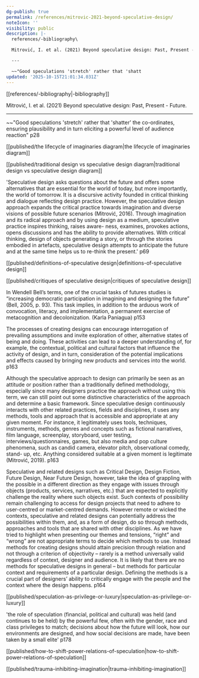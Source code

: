 ```yaml
---
dg-publish: true
permalink: /references/mitrovic-2021-beyond-speculative-design/
noteIcon: ''
visibility: public
description: |-
  references/-bibliography\

  Mitrović, I. et al. (2021) Beyond speculative design: Past, Present - Future.

  ---

  ~~"Good speculations 'stretch' rather that 'shatt
updated: '2025-10-15T21:01:34.031Z'
---
```


[[references/-bibliography\|-bibliography]]

Mitrović, I. et al. (2021) Beyond speculative design: Past, Present - Future.

---

~~"Good speculations 'stretch' rather that 'shatter' the co-ordinates, ensuring plausibility and in turn eliciting a powerful level of audience reaction" p28 

[[published/the lifecycle of imaginaries diagram\|the lifecycle of imaginaries diagram]]

[[published/traditional design vs speculative design diagram\|traditional design vs speculative design diagram]] 

'Speculative design asks questions about the future and offers some alternatives that are essential for the world of today, but more importantly, the world of tomorrow. It is a discursive activity founded in critical thinking and dialogue reflecting design practice. However, the speculative design approach expands the critical practice towards imagination and
diverse visions of possible future scenarios (Mitrović, 2016). Through imagination and its radical approach and by using design as a medium, speculative practice inspires thinking, raises aware-
ness, examines, provokes actions, opens discussions and has the ability to provide alternatives. With critical thinking, design of objects generating a story, or through the stories embodied in artefacts, speculative design attempts to anticipate the future and at the same time helps us to re-think the present.' p69

[[published/definitions-of-speculative design\|definitions-of-speculative design]]

[[published/critiques of speculative design\|critiques of speculative design]]

In Wendell Bell’s terms, one of the crucial tasks of futures studies is “increasing democratic participation in imagining and designing the future” (Bell, 2005, p. 93). This task implies, in addition to the arduous work of convocation, literacy, and implementation, a permanent exercise of metacognition and decolonization. (Karla Paniagua) p153

The processes of creating designs can encourage interrogation of prevailing assumptions and invite exploration of other, alternative states of being and doing. These activities can lead to a deeper understanding of, for example, the contextual, political and cultural factors that influence the activity of design, and in turn, consideration of the potential implications and effects caused by bringing new products and services into the world. p163

Although the speculative approach to design can primarily be seen as an attitude or position rather than a traditionally defined methodology, especially since many designers practice the approach without using this term, we can still point out some distinctive characteristics of the approach and determine a basic framework. Since speculative design continuously interacts with other related practices, fields and disciplines, it uses any methods, tools and approach that is accessible and appropriate at any given moment. For instance, it legitimately uses tools, techniques, instruments, methods, genres and concepts such as fictional narratives, film language, screenplay, storyboard, user testing, interviews/questionnaires, games, but also media and pop culture phenomena, such as
candid camera, elevator pitch, observational comedy, stand-
up, etc. Anything considered suitable at a given moment is
legitimate (Mitrović, 2019). p163

Speculative and related designs such as Critical Design, Design Fiction, Future Design, Near Future Design, however, take the idea of grappling with the possible in a different direction as they engage with issues through objects (products, services, narratives, etc.) that are expected to explicitly challenge the reality where such objects exist. Such contexts of possibility remain challenging to access for design projects that need to adhere to user-centred or market-centred
demands. However remote or wicked the contexts, speculative and related designs can potentially address the possibilities within them, and, as a form of design, do so through methods, approaches and tools that are shared with other disciplines. As we have tried to highlight when presenting our themes and tensions, “right” and “wrong” are not appropriate terms to decide which methods to use. Instead methods for creating designs should attain precision through relation and not through a criterion of objectivity – rarely is a method universally valid regardless of context, designer and audience. It is likely that there are no methods for speculative designs in general – but methods for particular context and requirements of a particular design. Defining the methods is a crucial part of designers’ ability to critically engage with the people and the context where the design happens. p164

[[published/speculation-as-privilege-or-luxury\|speculation-as-privilege-or-luxury]]

'the role of speculation (financial, political and cultural) was held (and continues to be
held) by the powerful few, often with the gender, race and class privileges to match; decisions about how the future will look, how our environments are designed, and how social decisions are made, have been taken by a small elite' p178

[[published/how-to-shift-power-relations-of-speculation\|how-to-shift-power-relations-of-speculation]]

[[published/trauma-inhibiting-imagination\|trauma-inhibiting-imagination]]
